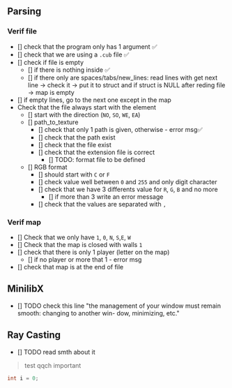 ## Parsing

### Verif file
- [] check that the program only has 1 argument ✅
- [] check that we are using a `.cub` file ✅
- [] check if file is empty 
	- [] if there is nothing inside ✅
	- [] if there only are spaces/tabs/new_lines:
		read lines with get next line -> check it -> put it to struct and 
		if struct is NULL after reding file -> map is empty
- [] if empty lines, go to the next one except in the map
- Check that the file always start with the element
	- [] start with the direction (`NO`, `SO`, `WE`, `EA`)
	- [] path_to_texture
		- [] check that only 1 path is given, otherwise - error msg✅
		- [] check that the path exist
		- [] check that the file exist
		- [] check that the extension file is correct
			- [] TODO: format file to be defined
	- [] RGB format
		- [] should start with `C` or `F`
		- [] check value well between `0` and `255` and only digit character
		- [] check that we have 3 differents value for `R`, `G`, `B` and no more
			- [] if more than 3 write an error message
		- [] check that the values are separated with `,`		
		
	
### Verif map

- [] Check that we only have `1`, `0`, `N`, `S`,`E`, `W`
- [] Check that the map is closed with walls `1`
- [] check that there is only 1 player (letter on the map)
	- [] if no player or more that 1 - error msg
- [] check that map is at the end of file


## MinilibX

- [] TODO check this line "the management of your window must remain smooth: changing to another win-
dow, minimizing, etc."

## Ray Casting

- [] TODO read smth about it


> test qqch important

```C
int	i = 0;
```

